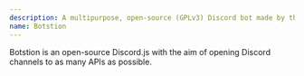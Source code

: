 ```yaml
---
description: A multipurpose, open-source (GPLv3) Discord bot made by theLMGN
name: Botstion
---
```


Botstion is an open-source Discord.js with the aim of opening Discord channels to as many APIs as possible.
